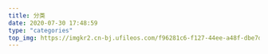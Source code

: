 ```yaml
---
title: 分类
date: 2020-07-30 17:48:59
type: "categories"
top_img: https://imgkr2.cn-bj.ufileos.com/f96281c6-f127-44ee-a48f-dbe7d8acd855.jpg?UCloudPublicKey=TOKEN_8d8b72be-579a-4e83-bfd0-5f6ce1546f13&Signature=M5E86oqQxywTUv4EnuLJGivFH9U%3D&Expires=1596248943
---
```


